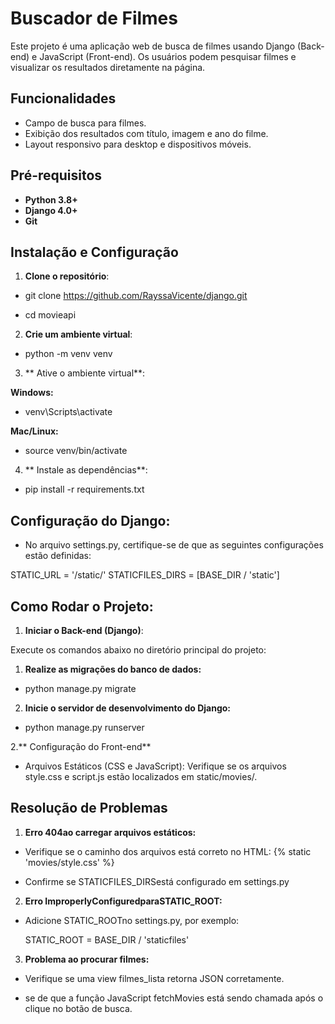 # Buscador de Filmes

Este projeto é uma aplicação web de busca de filmes usando Django (Back-end) e JavaScript (Front-end). Os usuários podem pesquisar filmes e visualizar os resultados diretamente na página.

## Funcionalidades

- Campo de busca para filmes.
- Exibição dos resultados com título, imagem e ano do filme.
- Layout responsivo para desktop e dispositivos móveis.

## Pré-requisitos

- **Python 3.8+**
- **Django 4.0+**
- **Git**

## Instalação e Configuração

1. **Clone o repositório**:


- git clone https://github.com/RayssaVicente/django.git

- cd movieapi


2. **Crie um ambiente virtual**:

- python -m venv venv


3. ** Ative o ambiente virtual**:

**Windows:**

- venv\Scripts\activate

 **Mac/Linux:**

- source venv/bin/activate

4. ** Instale as dependências**:

- pip install -r requirements.txt


##  Configuração do Django:

- No arquivo settings.py, certifique-se de que as seguintes configurações estão definidas:

STATIC_URL = '/static/'
STATICFILES_DIRS = [BASE_DIR / 'static']

##  Como Rodar o Projeto:

1. **Iniciar o Back-end (Django)**:

Execute os comandos abaixo no diretório principal do projeto:

1. **Realize as migrações do banco de dados:**

- python manage.py migrate

2. **Inicie o servidor de desenvolvimento do Django:**

- python manage.py runserver


2.** Configuração do Front-end**

- Arquivos Estáticos (CSS e JavaScript): Verifique se os arquivos style.css e script.js estão localizados em static/movies/.


## Resolução de Problemas

1. **Erro 404ao carregar arquivos estáticos:**

- Verifique se o caminho dos arquivos está correto no HTML: {% static 'movies/style.css' %}

- Confirme se STATICFILES_DIRSestá configurado em settings.py


2. **Erro ImproperlyConfiguredparaSTATIC_ROOT:**

- Adicione STATIC_ROOTno settings.py, por exemplo:

  STATIC_ROOT = BASE_DIR / 'staticfiles'

3. **Problema ao procurar filmes:**

- Verifique se uma view filmes_lista retorna JSON corretamente.

- se de que a função JavaScript fetchMovies está sendo chamada após o clique no botão de busca.























